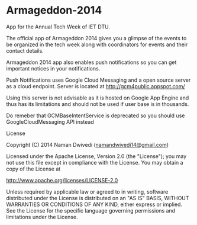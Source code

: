 Armageddon-2014
===============

App for the Annual Tech Week of IET DTU.

The official app of Armageddon 2014 gives you a glimpse of the events to be organized in the tech week along with coordinators for events and their contact details.

Armageddon 2014 app also enables push notifications so you can get important notices in your notifications.

Push Notifications uses Google Cloud Messaging and a open source server as a cloud endpoint.
Server is located at http://gcm4public.appspot.com/

Using this server is not advisable as it is hosted on Google App Engine and thus has its limitations and should not be
used if user base is in thousands.

Do remeber that GCMBaseIntentService is deprecated so you should use GoogleCloudMessaging API instead


License

Copyright (C) 2014 Naman Dwivedi  (namandwivedi14@gmail.com)

Licensed under the Apache License, Version 2.0 (the "License"); you may not
use this file except in compliance with the License. You may obtain a copy of
the License at

http://www.apache.org/licenses/LICENSE-2.0

Unless required by applicable law or agreed to in writing, software
distributed under the License is distributed on an "AS IS" BASIS, WITHOUT
WARRANTIES OR CONDITIONS OF ANY KIND, either express or implied. See the
License for the specific language governing permissions and limitations under
the License.


